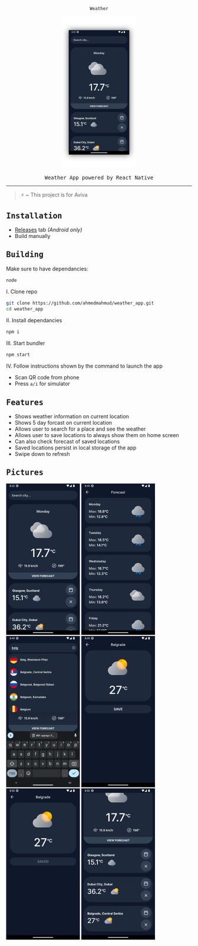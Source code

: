 <div align="center">

```ocaml
Weather
```
<img src="assets/readme/preview.png" width="200">

<samp>Weather App powered by React Native</samp>

---
<div align="left">

> :zap: ~ This project is for Aviva

## <samp> Installation </samp>
- [Releases](https://github.com/ahmedmahmud/weather_app/releases) tab _(Android only)_ 
- Build manually

## <samp> Building </samp>
Make sure to have dependancies:
```sh
node
```

I. Clone repo
```sh
git clone https://github.com/ahmedmahmud/weather_app.git
cd weather_app
```
II. Install  dependancies
```sh
npm i
```
III. Start bundler
```sh
npm start
```
IV. Follow instructions shown by the command to launch the app
- Scan QR code from phone
- Press `a/i` for simulator

## <samp> Features </samp>
- Shows weather information on current location
- Shows 5 day forcast on current location
- Allows user to search for a place and see the weather
- Allows user to save locations to always show them on home screen
- Can also check forecast of saved locations
- Saved locations persist in local storage of the app
- Swipe down to refresh

## <samp> Pictures </samp>
<img src="assets/readme/1.png" width="200">
<img src="assets/readme/2.png" width="200">
<img src="assets/readme/3.png" width="200">
<img src="assets/readme/4.png" width="200">
<img src="assets/readme/5.png" width="200">
<img src="assets/readme/6.png" width="200">
